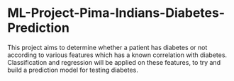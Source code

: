# ML-Project-Pima-Indians-Diabetes-Prediction
This project aims to determine whether a patient has diabetes or not according to various features which has a known correlation with diabetes. Classification and regression will be applied on these features, to try and build a prediction model for testing diabetes.

